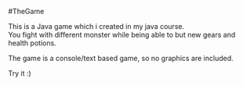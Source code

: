 #TheGame

This is a Java game which i created in my java course.  
You fight with different monster while being able to but new gears and health potions.  
  
The game is a console/text based game, so no graphics are included.  

Try it :)

